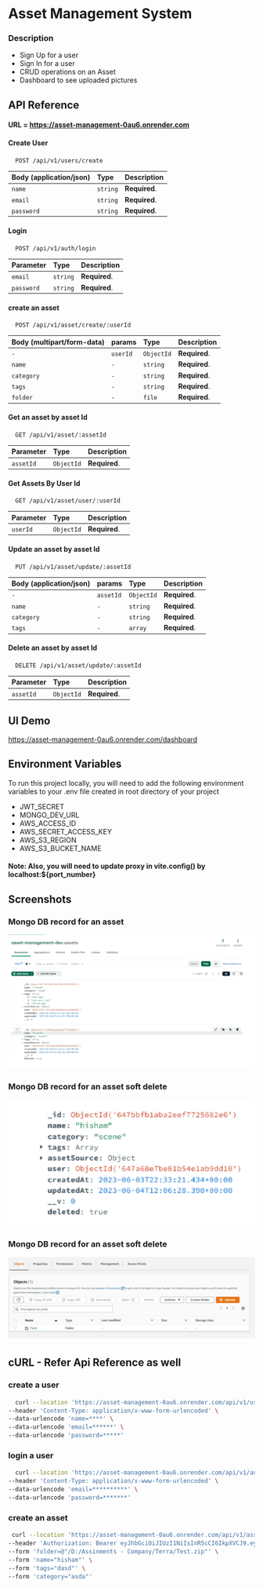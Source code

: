 # Asset Management System

### Description

- Sign Up for a user
- Sign In for a user
- CRUD operations on an Asset
- Dashboard to see uploaded pictures

## API Reference

#### URL = https://asset-management-0au6.onrender.com

#### Create User

```http
  POST /api/v1/users/create
```

| Body (application/json) | Type     | Description   |
| :---------------------- | :------- | :------------ |
| `name`                  | `string` | **Required**. |
| `email`                 | `string` | **Required**. |
| `password`              | `string` | **Required**. |

#### Login

```http
  POST /api/v1/auth/login
```

| Parameter  | Type     | Description   |
| :--------- | :------- | :------------ |
| `email`    | `string` | **Required**. |
| `password` | `string` | **Required**. |

#### create an asset

```http
  POST /api/v1/asset/create/:userId
```

| Body (multipart/form-data) | params   | Type       | Description   |
| :------------------------- | :------- | :--------- | :------------ |
| `-`                        | `userId` | `ObjectId` | **Required**. |
| `name`                     | `-`      | `string`   | **Required**. |
| `category`                 | `-`      | `string`   | **Required**. |
| `tags`                     | `-`      | `string`   | **Required**. |
| `folder`                   | `-`      | `file`     | **Required**. |

#### Get an asset by asset Id

```http
  GET /api/v1/asset/:assetId
```

| Parameter | Type       | Description   |
| :-------- | :--------- | :------------ |
| `assetId` | `ObjectId` | **Required**. |

#### Get Assets By User Id

```http
  GET /api/v1/asset/user/:userId
```

| Parameter | Type       | Description   |
| :-------- | :--------- | :------------ |
| `userId`  | `ObjectId` | **Required**. |

#### Update an asset by asset Id

```http
  PUT /api/v1/asset/update/:assetId
```

| Body (application/json) | params    | Type       | Description   |
| :---------------------- | :-------- | :--------- | :------------ |
| `-`                     | `assetId` | `ObjectId` | **Required**. |
| `name`                  | `-`       | `string`   | **Required**. |
| `category`              | `-`       | `string`   | **Required**. |
| `tags`                  | `-`       | `array`    | **Required**. |

#### Delete an asset by asset Id

```http
  DELETE /api/v1/asset/update/:assetId
```

| Parameter | Type       | Description   |
| :-------- | :--------- | :------------ |
| `assetId` | `ObjectId` | **Required**. |

## UI Demo

https://asset-management-0au6.onrender.com/dashboard

## Environment Variables

To run this project locally, you will need to add the following environment variables to your .env file created in root directory of your project

- JWT_SECRET
- MONGO_DEV_URL
- AWS_ACCESS_ID
- AWS_SECRET_ACCESS_KEY
- AWS_S3_REGION
- AWS_S3_BUCKET_NAME

#### Note: Also, you will need to update proxy in vite.config() by localhost:${port_number}

## Screenshots

### Mongo DB record for an asset

![App Screenshot](./screenshots/assetDbRecord.jpg)

### Mongo DB record for an asset soft delete

![App Screenshot](./screenshots/assetSoftDeleteDbRecord.jpg)

### Mongo DB record for an asset soft delete

![App Screenshot](./screenshots/assetBucketRecord.jpg)

## cURL - Refer Api Reference as well

### create a user

```bash
  curl --location 'https://asset-management-0au6.onrender.com/api/v1/user/create' \
--header 'Content-Type: application/x-www-form-urlencoded' \
--data-urlencode 'name=****' \
--data-urlencode 'email=******' \
--data-urlencode 'password=*****'
```

### login a user

```bash
  curl --location 'https://asset-management-0au6.onrender.com/api/v1/auth/login' \
--header 'Content-Type: application/x-www-form-urlencoded' \
--data-urlencode 'email=**********' \
--data-urlencode 'password=*******'
```

### create an asset

```bash
 curl --location 'https://asset-management-0au6.onrender.com/api/v1/asset/create/647a68e7be01b54e1ab9dd10' \
--header 'Authorization: Bearer eyJhbGciOiJIUzI1NiIsInR5cCI6IkpXVCJ9.eyJpZCI6IjY0N2E2OGU3YmUwMWI1NGUxYWI5ZGQxHCIsImlhdCI6MTY4NTkxNDc4N30.M1jrZBHBrA7uiqOFydbjZ7hHgMhSEZ0bfJA6Tv6i79Q' \
--form 'folder=@"/D:/Assinments - Company/Terra/Test.zip"' \
--form 'name="hisham"' \
--form 'tags="dasd"' \
--form 'category="asda"'
```
